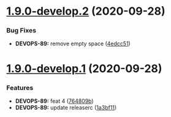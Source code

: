 # [1.9.0-develop.2](https://github.com/victorsalaun/poc-semantic-release/compare/v1.9.0-develop.1...v1.9.0-develop.2) (2020-09-28)


### Bug Fixes

* **DEVOPS-89:** remove empty space ([4edcc51](https://github.com/victorsalaun/poc-semantic-release/commit/4edcc51bb7ba11e77671f84982b5e1b43b4c7324))

# [1.9.0-develop.1](https://github.com/victorsalaun/poc-semantic-release/compare/v1.8.0...v1.9.0-develop.1) (2020-09-28)


### Features

* **DEVOPS-89:** feat 4 ([764809b](https://github.com/victorsalaun/poc-semantic-release/commit/764809becb5ae846ba131f457c8dc54641a14375))
* **DEVOPS-89:** update releaserc ([1a3bf11](https://github.com/victorsalaun/poc-semantic-release/commit/1a3bf11cd3a3f8aa6e7c603ffbd37c36c0c8fe36))

